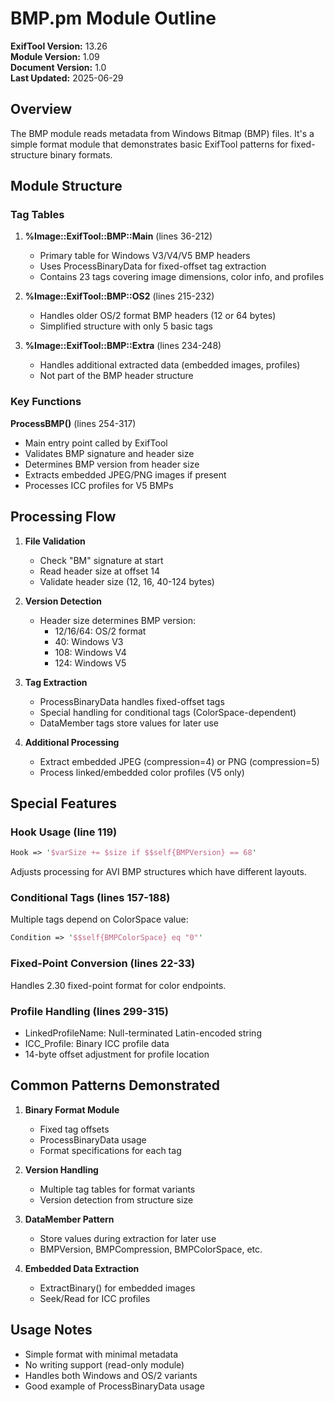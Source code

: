 # BMP.pm Module Outline

**ExifTool Version:** 13.26  
**Module Version:** 1.09  
**Document Version:** 1.0  
**Last Updated:** 2025-06-29

## Overview

The BMP module reads metadata from Windows Bitmap (BMP) files. It's a simple format module that demonstrates basic ExifTool patterns for fixed-structure binary formats.

## Module Structure

### Tag Tables

1. **%Image::ExifTool::BMP::Main** (lines 36-212)

   - Primary table for Windows V3/V4/V5 BMP headers
   - Uses ProcessBinaryData for fixed-offset tag extraction
   - Contains 23 tags covering image dimensions, color info, and profiles

2. **%Image::ExifTool::BMP::OS2** (lines 215-232)

   - Handles older OS/2 format BMP headers (12 or 64 bytes)
   - Simplified structure with only 5 basic tags

3. **%Image::ExifTool::BMP::Extra** (lines 234-248)
   - Handles additional extracted data (embedded images, profiles)
   - Not part of the BMP header structure

### Key Functions

**ProcessBMP()** (lines 254-317)

- Main entry point called by ExifTool
- Validates BMP signature and header size
- Determines BMP version from header size
- Extracts embedded JPEG/PNG images if present
- Processes ICC profiles for V5 BMPs

## Processing Flow

1. **File Validation**

   - Check "BM" signature at start
   - Read header size at offset 14
   - Validate header size (12, 16, 40-124 bytes)

2. **Version Detection**

   - Header size determines BMP version:
     - 12/16/64: OS/2 format
     - 40: Windows V3
     - 108: Windows V4
     - 124: Windows V5

3. **Tag Extraction**

   - ProcessBinaryData handles fixed-offset tags
   - Special handling for conditional tags (ColorSpace-dependent)
   - DataMember tags store values for later use

4. **Additional Processing**
   - Extract embedded JPEG (compression=4) or PNG (compression=5)
   - Process linked/embedded color profiles (V5 only)

## Special Features

### Hook Usage (line 119)

```perl
Hook => '$varSize += $size if $$self{BMPVersion} == 68'
```

Adjusts processing for AVI BMP structures which have different layouts.

### Conditional Tags (lines 157-188)

Multiple tags depend on ColorSpace value:

```perl
Condition => '$$self{BMPColorSpace} eq "0"'
```

### Fixed-Point Conversion (lines 22-33)

Handles 2.30 fixed-point format for color endpoints.

### Profile Handling (lines 299-315)

- LinkedProfileName: Null-terminated Latin-encoded string
- ICC_Profile: Binary ICC profile data
- 14-byte offset adjustment for profile location

## Common Patterns Demonstrated

1. **Binary Format Module**

   - Fixed tag offsets
   - ProcessBinaryData usage
   - Format specifications for each tag

2. **Version Handling**

   - Multiple tag tables for format variants
   - Version detection from structure size

3. **DataMember Pattern**

   - Store values during extraction for later use
   - BMPVersion, BMPCompression, BMPColorSpace, etc.

4. **Embedded Data Extraction**
   - ExtractBinary() for embedded images
   - Seek/Read for ICC profiles

## Usage Notes

- Simple format with minimal metadata
- No writing support (read-only module)
- Handles both Windows and OS/2 variants
- Good example of ProcessBinaryData usage
